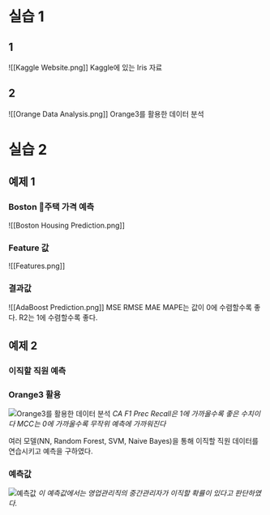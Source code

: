 # 실습 1

## 1
![[Kaggle Website.png]]
Kaggle에 있는 Iris 자료

## 2
![[Orange Data Analysis.png]]
Orange3를 활용한 데이터 분석

# 실습 2

## 예제 1
### Boston 주택 가격 예측
![[Boston Housing Prediction.png]]
### Feature 값
![[Features.png]]
### 결과값
![[AdaBoost Prediction.png]]
MSE RMSE MAE MAPE는 값이 0에 수렴할수록 좋다.
R2는 1에 수렴할수록 좋다.

## 예제 2
###  이직할 직원 예측
### Orange3 활용

![Orange3를 활용한 데이터 분석](https://i.imgur.com/EBKf8Nz.png)
*CA F1 Prec Recall은 1에 가까울수록 좋은 수치이다*
*MCC는 0에 가까울수록 무작위 예측에 가까워진다*

여러 모델(NN, Random Forest, SVM, Naive Bayes)을 통해 이직할 직원 데이터를 연습시키고 예측을 구하였다.

### 예측값

![예측값](https://i.imgur.com/GhMvtHd.png)
*이 예측값에서는 영업관리직의 중간관리자가 이직할 확률이 있다고 판단하였다.*
